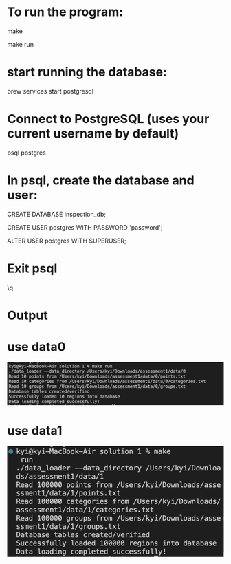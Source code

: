 # To run the program:
make

make run

# start running the database:
brew services start postgresql

# Connect to PostgreSQL (uses your current username by default)
psql postgres

# In psql, create the database and user:
CREATE DATABASE inspection_db;

CREATE USER postgres WITH PASSWORD 'password';

ALTER USER postgres WITH SUPERUSER;

# Exit psql
\q

# Output
# use data0
![Program Output](solution1_data0.png)

# use data1
![Program Output](solution1_data1.png)